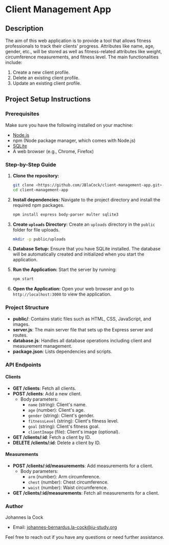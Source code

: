 # Client Management App

## Description
The aim of this web application is to provide a tool that allows fitness professionals to track their clients' progress. Attributes like name, age, gender, etc., will be stored as well as fitness-related attributes like weight, circumference measurements, and fitness level. The main functionalities include:
1. Create a new client profile.
2. Delete an existing client profile.
3. Update an existing client profile.

## Project Setup Instructions

### Prerequisites
Make sure you have the following installed on your machine:
- [Node.js](https://nodejs.org/)
- npm (Node package manager, which comes with Node.js)
- [SQLite](https://www.sqlite.org/)
- A web browser (e.g., Chrome, Firefox)


### Step-by-Step Guide
1. **Clone the repository:**
   ```bash
   git clone <https://github.com/JBlaCock/client-management-app.git>
   cd client-management-app
   ```

2. **Install dependencies:**
   Navigate to the project directory and install the required npm packages.
   ```bash
   npm install express body-parser multer sqlite3
   ```

3. **Create `uploads` Directory:**
   Create an `uploads` directory in the `public` folder for file uploads.
   ```bash
   mkdir -p public/uploads
   ```

4. **Database Setup:**
   Ensure that you have SQLite installed. The database will be automatically created and initialized when you start the application.

5. **Run the Application:**
   Start the server by running:
   ```bash
   npm start
   ```

6. **Open the Application:**
   Open your web browser and go to `http://localhost:3000` to view the application.

### Project Structure
- **public/**: Contains static files such as HTML, CSS, JavaScript, and images.
- **server.js**: The main server file that sets up the Express server and routes.
- **database.js**: Handles all database operations including client and measurement management.
- **package.json**: Lists dependencies and scripts.

### API Endpoints

#### Clients
- **GET /clients**: Fetch all clients.
- **POST /clients**: Add a new client.
  - Body parameters:
    - `name` (string): Client's name.
    - `age` (number): Client's age.
    - `gender` (string): Client's gender.
    - `fitnessLevel` (string): Client's fitness level.
    - `goal` (string): Client's fitness goal.
    - `clientImage` (file): Client's image (optional).
- **GET /clients/:id**: Fetch a client by ID.
- **DELETE /clients/:id**: Delete a client by ID.

#### Measurements
- **POST /clients/:id/measurements**: Add measurements for a client.
  - Body parameters:
    - `arm` (number): Arm circumference.
    - `chest` (number): Chest circumference.
    - `waist` (number): Waist circumference.
- **GET /clients/:id/measurements**: Fetch all measurements for a client.


### Author
Johannes la Cock
- Email: [johannes-bernardus.la-cock@iu-study.org](mailto:johannes-bernardus.la-cock@iu-study.org)

Feel free to reach out if you have any questions or need further assistance.
